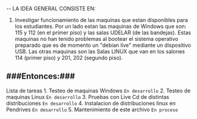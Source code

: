 -- LA IDEA GENERAL CONSISTE EN:

1) Investigar funcionamiento de las maquinas que estan disponibles para los estudiantes. Por un lado estan las maquinas de Windows que son: 115 y 112 (en el primer piso) y las salas UDELAR (de las bandejas).
Estas maquinas no han tenido problemas al bootear el sistema operativo preparado que es de momento un "debian live" mediante un dispositivo USB.
Las otras maquinas son las Salas LINUX que van en los salones 114 (primer piso) y 201, 202 (segundo piso).

###Entonces:###
----
Lista de tareas
	1. Testeo de maquinas Windows `En desarrollo`
	2. Testeo de maquinas Linux `En desarrollo`
	3. Pruebas con Live Cd de distintas distribuciones `En desarrollo`
	4. Instalacion de distribuciones linux en Pendrives `En desarrollo`
	5. Mantenimiento de este archivo `En proceso`
		

	
	
